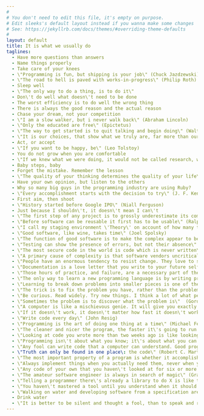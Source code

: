 ```yaml
---
#
# You don't need to edit this file, it's empty on purpose.
# Edit sleeks's default layout instead if you wanna make some changes
# See: https://jekyllrb.com/docs/themes/#overriding-theme-defaults
#
layout: default
title: It is what we usually do
taglines:
  - Have more questions than answers
  - Name things properly
  - Take care of your knees
  - \"Programming is fun, but shipping is your job\" (Chuck Jazdzewski)
  - \"The road to hell is paved with works-in-progress\" (Philip Roth)
  - Sleep well
  - \"The only way to do a thing, is to do it\"
  - Don\'t do well what doesn\'t need to be done
  - The worst efficiency is to do well the wrong thing
  - There is always the good reason and the actual reason
  - Chase your dream, not your competition
  - \"I am a slow walker, but i never walk back\" (Abraham Lincoln)
  - \"Only the educated are free\" (Epictetus)
  - \"The way to get started is to quit talking and begin doing\" (Walt Disney)
  - \"It is our choices, that show what we truly are, far more than our abilities\" (J. K Rowling)
  - Act, or accept
  - \"If you want to be happy, be\" (Leo Tolstoy)
  - You do not grow when you are comfortable
  - \"If we knew what we were doing, it would not be called research, would it?\" (A. Einstein)
  - Baby steps, baby
  - Forget the mistake. Remember the lesson
  - \"The quality of your thinking determines the quality of your life\" (A. R. Bernard)
  - Have your own opinion, but listen to the others
  - Why so many big guys in the programming industry are using Ruby?
  - \"Every accomplishment starts with the decision to try\" (J. F. Kennedy)
  - First aim, then shoot
  - \"History started before Google IPO\" (Niall Ferguson)
  - Just because I shouldn\'t, it doesn\'t mean I can\'t
  - \"The first step of any project is to grossly underestimate its complexity and difficulty\" (Nicoll Hunt)
  - \"Before software can be reusable it first has to be usable\" (Ralph Johnson)
  - \"I call my staging environment \'Theory\' on account of how many things work in theory, but not in production\" (Corey Quinn)
  - \"Good software, like wine, takes time\" (Joel Spolsky)
  - \"The function of good software is to make the complex appear to be simple\" (Grady Booch)
  - \"Testing can show the presence of errors, but not their absence\" (Edsger W. Dijkstra)
  - \"The most secure code in the world is code which is never written\" (Colin Percival)
  - \"A primary cause of complexity is that software vendors uncritically adopt almost any feature that users want\" (Niklaus Wirth)
  - \"People have an enormous tendency to resist change. They love to say, \'We have always done it this way.\' I try to fight that\" (Grace Hopper)
  - \"Documentation is a love letter that you write to your future self\" (Damian Conway)
  - \"Those hours of practice, and failure, are a necessary part of the learning process\" (Gina Sipley)
  - \"The only way to learn a new programming language is by writing programs in it\" (Dennis Ritchie)
  - \"Learning to break down problems into smaller pieces is one of the most important skills in computer science and life\"(Addy Osmani)
  - \"The trick is to fix the problem you have, rather than the problem you want\" (Bram Cohen)
  - \"Be curious. Read widely. Try new things. I think a lot of what people call intelligence boils down to curiosity\" (Aaron Swartz)
  - \"Sometimes the problem is to discover what the problem is\"  (Gordon Glegg)
  - \"A computer is like a mischievous genie. It will give you exactly what you ask for, but not always what you want\" (Joe Sondow)
  - \"If it doesn\'t work, it doesn\'t matter how fast it doesn\'t work\" (Mich Ravera)
  - \"Write code every day\" (John Resig)
  - \"Programming is the art of doing one thing at a time\" (Michael Feathers)
  - \"The cleaner and nicer the program, the faster it\'s going to run. And if it doesn\'t, it\'ll be easy to make it fast\" (Joshua Bloch)
  - \"Looking at code you wrote more than two weeks ago is like looking at code you are seeing for the first time\" (Dan Hurvitz)
  - \"Programming isn\'t about what you know; it\'s about what you can figure out\" (Chris Pine)
  - \"Any fool can write code that a computer can understand. Good programmers write code that humans can understand\" (Martin Fowler)
  - \"Truth can only be found in one place\: the code\" (Robert C. Martin)
  - \"The most important property of a program is whether it accomplishes the intention of its user\" (C.A.R. Hoare)
  - \"Always implement things when you actually need them, never when you just foresee that you need them\" (Ron Jeffries)
  - \"Any code of your own that you haven\'t looked at for six or more months might as well have been written by someone else\" (Eagleson\'s Law)
  - \"The amateur software engineer is always in search of magic\" (Grady Booch)
  - \"Telling a programmer there\'s already a library to do X is like telling a songwriter there\'s already a song about love\" (Pete Cordell)
  - \"You haven\'t mastered a tool until you understand when it should not be used\" (Kelsey Hightower)
  - \"Walking on water and developing software from a specification are easy if both are frozen\" (Edward V Berard)
  - Drink water
  - \"It is better to be silent and thought a fool, than to speak and remove all doubt\" (Silvan Engel)
---
```


